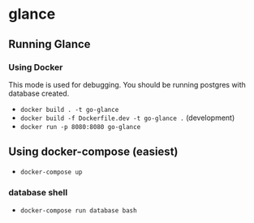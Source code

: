 # glance

## Running Glance

### Using Docker

This mode is used for debugging. You should be running postgres with database created.

- `docker build . -t go-glance`
- `docker build -f Dockerfile.dev -t go-glance .` (development)
- `docker run -p 8080:8080 go-glance`

## Using docker-compose (easiest)

- `docker-compose up`

### database shell

- `docker-compose run database bash`
